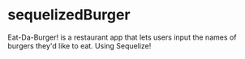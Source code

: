 # sequelizedBurger
Eat-Da-Burger! is a restaurant app that lets users input the names of burgers they'd like to eat. Using Sequelize!
